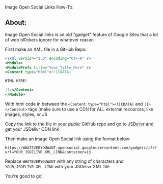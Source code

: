 Image Open Social Links How-To:

## About:
Image Open Social links is an old "gadget" feature of Google Sites that a lot  of web bl0ckers ignore for whatever reason

First make an XML file in a GitHub Repo:
```xml
<?xml version="1.0" encoding="UTF-8" ?>
<Module>
<ModulePrefs title="Your_Title_Here" />
<Content type="html"><![CDATA[

HTML HERE!

]]></Content>
</Module>
```

With html code in between the `<Content type="html"><![CDATA[` and `]]></Content>` tags (make sure to use a CDN for ALL external recources, like images, styles, or JS

Copy the link to the file in your *public* GitHub repo and go to [JSDelivr](https://www.jsdelivr.com/github) and get your JSDelivr CDN link

Then make an Image Open Social link using the format below:

`https://WHATEVERYOUWANT-opensocial.googleusercontent.com/gadgets/ifr?url=YOUR_JSDELIVR_XML_LINK&container=ig`

Replace `WHATEVERYOUWANT` with any string of characters and `YOUR_JSDELIVR_XML_LINK` with your JSDelivr XML file

You're good to go!
